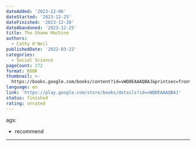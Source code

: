 ```yaml
---
dateAdded: '2023-12-06'
dateStarted: '2023-12-25'
dateFinished: '2023-12-20'
dateAbandoned: '2023-12-25'
title: The Shame Machine
authors:
  - Cathy O'Neil
publishedDate: '2022-03-22'
categories:
  - Social Science
pageCount: 272
format: BOOK
thumbnail: >-
  https://books.google.com/books/content?id=vWQ0EAAAQBAJ&printsec=frontcover&img=1&zoom=1&edge=curl&source=gbs_api
language: en
link: 'https://play.google.com/store/books/details?id=vWQ0EAAAQBAJ'
status: finished
rating: unrated
---
```


ags:
  - recommend
---

